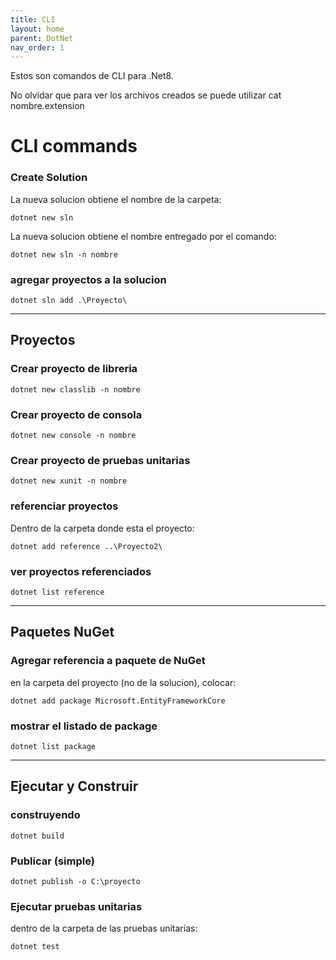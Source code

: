 ```yaml
---
title: CLI
layout: home
parent: DotNet
nav_order: 1
---
```


Estos son comandos de CLI para .Net8.

No olvidar que para ver los archivos creados se puede utilizar cat nombre.extension

# CLI commands

### Create Solution

La nueva solucion obtiene el nombre de la carpeta:

```terminal
dotnet new sln
```

La nueva solucion obtiene el nombre entregado por el comando:

```terminal
dotnet new sln -n nombre
```

### agregar proyectos a la solucion

```terminal
dotnet sln add .\Proyecto\
```

--- 

## Proyectos

### Crear proyecto de libreria

```terminal
dotnet new classlib -n nombre
```
### Crear proyecto de consola

```terminal
dotnet new console -n nombre
```

### Crear proyecto de pruebas unitarias

```terminal
dotnet new xunit -n nombre
```

### referenciar proyectos

Dentro de la carpeta donde esta el proyecto:

```terminal
dotnet add reference ..\Proyecto2\
```

### ver proyectos referenciados

```terminal
dotnet list reference
```

---
## Paquetes NuGet

### Agregar referencia a paquete de NuGet

en la carpeta del proyecto (no de la solucion), colocar:

```terminal
dotnet add package Microsoft.EntityFrameworkCore
```

### mostrar el listado de package

```terminal
dotnet list package
```

---

## Ejecutar y Construir

### construyendo

```terminal
dotnet build
```
### Publicar (simple)

```terminal
dotnet publish -o C:\proyecto
```

### Ejecutar pruebas unitarias

dentro de la carpeta de las pruebas unitarias:

```terminal
dotnet test
```
